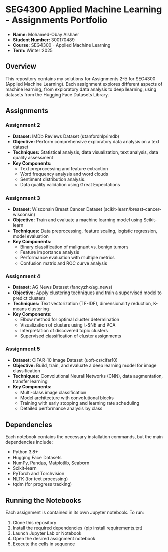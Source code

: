 # SEG4300 Applied Machine Learning - Assignments Portfolio

- **Name:** Mohamed-Obay Alshaer
- **Student Number:** 300170489
- **Course:** SEG4300 - Applied Machine Learning
- **Term:** Winter 2025

## Overview

This repository contains my solutions for Assignments 2-5 for SEG4300 (Applied Machine Learning). Each assignment explores different aspects of machine learning, from exploratory data analysis to deep learning, using datasets from the Hugging Face Datasets Library.

## Assignments

### Assignment 2
- **Dataset:** IMDb Reviews Dataset (stanfordnlp/imdb)
- **Objective:** Perform comprehensive exploratory data analysis on a text dataset
- **Techniques:** Statistical analysis, data visualization, text analysis, data quality assessment
- **Key Components:**
  - Text preprocessing and feature extraction
  - Word frequency analysis and word clouds
  - Sentiment distribution analysis
  - Data quality validation using Great Expectations

### Assignment 3
- **Dataset:** Wisconsin Breast Cancer Dataset (scikit-learn/breast-cancer-wisconsin)
- **Objective:** Train and evaluate a machine learning model using Scikit-learn
- **Techniques:** Data preprocessing, feature scaling, logistic regression, model evaluation
- **Key Components:**
  - Binary classification of malignant vs. benign tumors
  - Feature importance analysis
  - Performance evaluation with multiple metrics
  - Confusion matrix and ROC curve analysis

### Assignment 4
- **Dataset:** AG News Dataset (fancyzhx/ag_news)
- **Objective:** Apply clustering techniques and train a supervised model to predict clusters
- **Techniques:** Text vectorization (TF-IDF), dimensionality reduction, K-means clustering
- **Key Components:**
  - Elbow method for optimal cluster determination
  - Visualization of clusters using t-SNE and PCA
  - Interpretation of discovered topic clusters
  - Supervised classification of cluster assignments

### Assignment 5
- **Dataset:** CIFAR-10 Image Dataset (uoft-cs/cifar10)
- **Objective:** Build, train, and evaluate a deep learning model for image classification
- **Techniques:** Convolutional Neural Networks (CNN), data augmentation, transfer learning
- **Key Components:**
  - Multi-class image classification
  - Model architecture with convolutional blocks
  - Training with early stopping and learning rate scheduling
  - Detailed performance analysis by class

## Dependencies

Each notebook contains the necessary installation commands, but the main dependencies include:
- Python 3.8+
- Hugging Face Datasets
- NumPy, Pandas, Matplotlib, Seaborn
- Scikit-learn
- PyTorch and Torchvision
- NLTK (for text processing)
- tqdm (for progress tracking)

## Running the Notebooks

Each assignment is contained in its own Jupyter notebook. To run:

1. Clone this repository
2. Install the required dependencies (pip install requirements.txt)
3. Launch Jupyter Lab or Notebook
4. Open the desired assignment notebook
5. Execute the cells in sequence